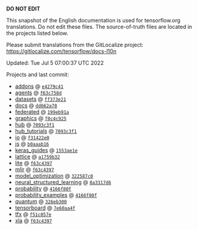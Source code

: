 __DO NOT EDIT__

This snapshot of the English documentation is used for tensorflow.org
translations. Do not edit these files. The source-of-truth files are located in
the projects listed below.

Please submit translations from the GitLocalize project: https://gitlocalize.com/tensorflow/docs-l10n

Updated: Tue Jul  5 07:00:37 UTC 2022

Projects and last commit:

- [addons](https://github.com/tensorflow/addons/tree/master/docs) @ <a href='https://github.com/tensorflow/addons/commit/e4279c414c2ca7365bc24c2033086ba114f1e004'><code>e4279c41</code></a>
- [agents](https://github.com/tensorflow/agents/tree/master/docs) @ <a href='https://github.com/tensorflow/agents/commit/f63c758d4144e15942ea1006b47d902180246ec6'><code>f63c758d</code></a>
- [datasets](https://github.com/tensorflow/datasets/tree/master/docs) @ <a href='https://github.com/tensorflow/datasets/commit/ff373e21be374bfeddd8951520ef31bf77b516e4'><code>ff373e21</code></a>
- [docs](https://github.com/tensorflow/docs/tree/master/site/en) @ <a href='https://github.com/tensorflow/docs/commit/dd662a7806cf26222d385fba8e6be1f0c2e0c78c'><code>dd662a78</code></a>
- [federated](https://github.com/tensorflow/federated/tree/main/docs) @ <a href='https://github.com/tensorflow/federated/commit/199eb91a835ee871a9e65cfd3cc1c34bbfe4fc85'><code>199eb91a</code></a>
- [graphics](https://github.com/tensorflow/graphics/tree/master/tensorflow_graphics/g3doc) @ <a href='https://github.com/tensorflow/graphics/commit/f0c4c9256c9b1a6a5337762d763e4910631c65c4'><code>f0c4c925</code></a>
- [hub](https://github.com/tensorflow/hub/tree/master/docs) @ <a href='https://github.com/tensorflow/hub/commit/7093c3f13de1aba54abf9dae8c35d6b03f014d7b'><code>7093c3f1</code></a>
- [hub_tutorials](https://github.com/tensorflow/hub/tree/master/examples/colab) @ <a href='https://github.com/tensorflow/hub/commit/7093c3f13de1aba54abf9dae8c35d6b03f014d7b'><code>7093c3f1</code></a>
- [io](https://github.com/tensorflow/io/tree/master/docs) @ <a href='https://github.com/tensorflow/io/commit/f31422e0eeb08e6336411009d316ff9d0d36edf1'><code>f31422e0</code></a>
- [js](https://github.com/tensorflow/tfjs-website/tree/master/docs) @ <a href='https://github.com/tensorflow/tfjs-website/commit/b0aaab1605bbb2ed7653f1d86656582ba06e9795'><code>b0aaab16</code></a>
- [keras_guides](https://github.com/tensorflow/docs/tree/snapshot-keras/site/en/guide/keras) @ <a href='https://github.com/tensorflow/docs/commit/1553ae1e4a149be71703e2ee60173b3d1e0e8c00'><code>1553ae1e</code></a>
- [lattice](https://github.com/tensorflow/lattice/tree/master/docs) @ <a href='https://github.com/tensorflow/lattice/commit/a1759b3243131cafca37d46b1977362dec8abee3'><code>a1759b32</code></a>
- [lite](https://github.com/tensorflow/tensorflow/tree/master/tensorflow/lite/g3doc) @ <a href='https://github.com/tensorflow/tensorflow/commit/f63c43974d0471bbe8bb7c47adeb712ee3ca6563'><code>f63c4397</code></a>
- [mlir](https://github.com/tensorflow/tensorflow/tree/master/tensorflow/compiler/mlir/g3doc) @ <a href='https://github.com/tensorflow/tensorflow/commit/f63c43974d0471bbe8bb7c47adeb712ee3ca6563'><code>f63c4397</code></a>
- [model_optimization](https://github.com/tensorflow/model-optimization/tree/master/tensorflow_model_optimization/g3doc) @ <a href='https://github.com/tensorflow/model-optimization/commit/322587c0780161abcd362593d9947534e02809ed'><code>322587c0</code></a>
- [neural_structured_learning](https://github.com/tensorflow/neural-structured-learning/tree/master/g3doc) @ <a href='https://github.com/tensorflow/neural-structured-learning/commit/8a3317d61eb577ce73b04b4145a8acc330b1cf5e'><code>8a3317d6</code></a>
- [probability](https://github.com/tensorflow/probability/tree/main/tensorflow_probability/g3doc) @ <a href='https://github.com/tensorflow/probability/commit/4166f80fcf861a3cfa67bde6da69b125f7618b25'><code>4166f80f</code></a>
- [probability_examples](https://github.com/tensorflow/probability/tree/main/tensorflow_probability/examples/jupyter_notebooks) @ <a href='https://github.com/tensorflow/probability/commit/4166f80fcf861a3cfa67bde6da69b125f7618b25'><code>4166f80f</code></a>
- [quantum](https://github.com/tensorflow/quantum/tree/master/docs) @ <a href='https://github.com/tensorflow/quantum/commit/326eb300d4a217f34f75cc8e0ff47bc5fc385803'><code>326eb300</code></a>
- [tensorboard](https://github.com/tensorflow/tensorboard/tree/master/docs) @ <a href='https://github.com/tensorflow/tensorboard/commit/7e60aa4f452b23c62d9ff4be38bf7e8855baa7c5'><code>7e60aa4f</code></a>
- [tfx](https://github.com/tensorflow/tfx/tree/master/docs) @ <a href='https://github.com/tensorflow/tfx/commit/f51c057e0b3d5de4d4198791dfcdfd2d9cca77d6'><code>f51c057e</code></a>
- [xla](https://github.com/tensorflow/tensorflow/tree/master/tensorflow/compiler/xla/g3doc) @ <a href='https://github.com/tensorflow/tensorflow/commit/f63c43974d0471bbe8bb7c47adeb712ee3ca6563'><code>f63c4397</code></a>

